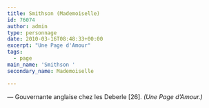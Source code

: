 ```yaml
---
title: Smithson (Mademoiselle)
id: 76074
author: admin
type: personnage
date: 2010-03-16T08:48:33+00:00
excerpt: "Une Page d'Amour"
tags:
  - page
main_name: 'Smithson '
secondary_name: Mademoiselle

---
```

— Gouvernante anglaise chez les Deberle [26]. _(Une Page d&rsquo;Amour.)_